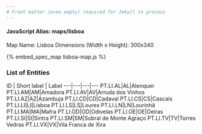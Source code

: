 ```yaml
---
# Front matter (even empty) required for Jekyll to process
---
```


#### JavaScript Alias: maps/lisboa

Map Name: Lisboa
Dimensions (Width x Height): 300x340



{% embed_spec_map lisboa-map.js %}

### List of Entities

ID | Short label | Label
---|---|---|---
PT.LI.AL|AL|Alenquer
PT.LI.AM|AM|Amadora
PT.LI.AV|AV|Arruda dos Vinhos
PT.LI.AZ|AZ|Azambuja
PT.LI.CD|CD|Cadaval
PT.LI.CS|CS|Cascais
PT.LI.LI|LI|Lisboa
PT.LI.LS|LS|Loures
PT.LI.LN|LN|Lourinhã
PT.LI.MA|MA|Mafra
PT.LI.OD|OD|Odivelas
PT.LI.OE|OE|Oeiras
PT.LI.SI|SI|Sintra
PT.LI.SM|SM|Sobral de Monte Agraço
PT.LI.TV|TV|Torres Vedras
PT.LI.VX|VX|Vila Franca de Xira

